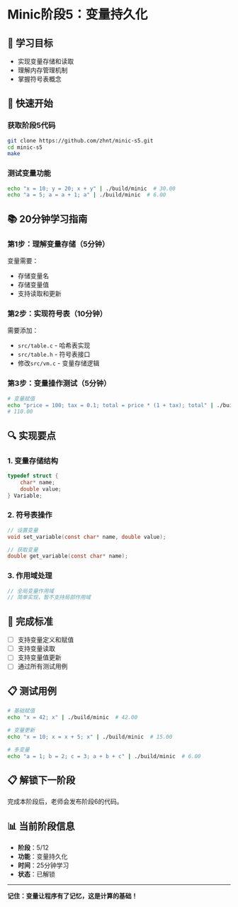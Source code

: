 # Minic阶段5：变量持久化

## 🎯 学习目标
- 实现变量存储和读取
- 理解内存管理机制
- 掌握符号表概念

## 🚀 快速开始

### 获取阶段5代码
```bash
git clone https://github.com/zhnt/minic-s5.git
cd minic-s5
make
```

### 测试变量功能
```bash
echo "x = 10; y = 20; x + y" | ./build/minic  # 30.00
echo "a = 5; a = a + 1; a" | ./build/minic  # 6.00
```

## 📚 20分钟学习指南

### 第1步：理解变量存储（5分钟）
变量需要：
- 存储变量名
- 存储变量值
- 支持读取和更新

### 第2步：实现符号表（10分钟）
需要添加：
- `src/table.c` - 哈希表实现
- `src/table.h` - 符号表接口
- 修改`src/vm.c` - 变量存储逻辑

### 第3步：变量操作测试（5分钟）
```bash
# 变量赋值
echo "price = 100; tax = 0.1; total = price * (1 + tax); total" | ./build/minic
# 110.00
```

## 🔍 实现要点

### 1. 变量存储结构
```c
typedef struct {
    char* name;
    double value;
} Variable;
```

### 2. 符号表操作
```c
// 设置变量
void set_variable(const char* name, double value);

// 获取变量
double get_variable(const char* name);
```

### 3. 作用域处理
```c
// 全局变量作用域
// 简单实现，暂不支持局部作用域
```

## 🎯 完成标准
- [ ] 支持变量定义和赋值
- [ ] 支持变量读取
- [ ] 支持变量值更新
- [ ] 通过所有测试用例

## 📋 测试用例
```bash
# 基础赋值
echo "x = 42; x" | ./build/minic  # 42.00

# 变量更新
echo "x = 10; x = x + 5; x" | ./build/minic  # 15.00

# 多变量
echo "a = 1; b = 2; c = 3; a + b + c" | ./build/minic  # 6.00
```

## 📋 解锁下一阶段
完成本阶段后，老师会发布阶段6的代码。

## 📊 当前阶段信息
- **阶段**：5/12
- **功能**：变量持久化
- **时间**：25分钟学习
- **状态**：已解锁

---
**记住：变量让程序有了记忆，这是计算的基础！**